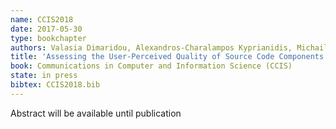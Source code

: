 ```yaml
---
name: CCIS2018
date: 2017-05-30
type: bookchapter
authors: Valasia Dimaridou, Alexandros-Charalampos Kyprianidis, Michail Papamichail, Themistoklis Diamantopoulos and Andreas L. Symeonidis
title: 'Assessing the User-Perceived Quality of Source Code Components using Static Analysis Metrics'
book: Communications in Computer and Information Science (CCIS)
state: in press
bibtex: CCIS2018.bib
---
```


Abstract will be available until publication
